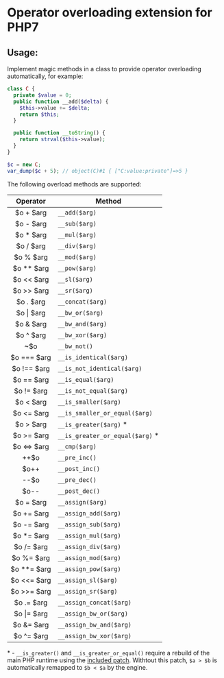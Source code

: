 # Operator overloading extension for PHP7

## Usage:

Implement magic methods in a class to provide operator overloading automatically, for example:

```php
class C {
  private $value = 0;
  public function __add($delta) {
    $this->value += $delta;
    return $this;
  }

  public function __toString() {
    return strval($this->value);
  }
}

$c = new C;
var_dump($c + 5); // object(C)#1 { ["C:value:private"]=>5 }
```

The following overload methods are supported:

| Operator | Method |
|:---:| --- |
| $o + $arg | `__add($arg)` |
| $o - $arg | `__sub($arg)` |
| $o * $arg | `__mul($arg)` |
| $o / $arg | `__div($arg)` |
| $o % $arg | `__mod($arg)` |
| $o ** $arg | `__pow($arg)` |
| $o << $arg | `__sl($arg)` |
| $o >> $arg | `__sr($arg)` |
| $o . $arg | `__concat($arg)` |
| $o &#x7c; $arg | `__bw_or($arg)` |
| $o & $arg | `__bw_and($arg)` |
| $o ^ $arg | `__bw_xor($arg)` |
| ~$o | `__bw_not()` |
| $o === $arg | `__is_identical($arg)` |
| $o !== $arg | `__is_not_identical($arg)` |
| $o == $arg | `__is_equal($arg)` |
| $o != $arg | `__is_not_equal($arg)` |
| $o < $arg | `__is_smaller($arg)` |
| $o <= $arg | `__is_smaller_or_equal($arg)` |
| $o > $arg | `__is_greater($arg)` &#42; |
| $o >= $arg | `__is_greater_or_equal($arg)` &#42; |
| $o <=> $arg | `__cmp($arg)` |
| ++$o | `__pre_inc()` |
| $o++  | `__post_inc()` |
| --$o | `__pre_dec()` |
| $o-- | `__post_dec()` |
| $o = $arg | `__assign($arg)` |
| $o += $arg | `__assign_add($arg)` |
| $o -= $arg | `__assign_sub($arg)` |
| $o *= $arg | `__assign_mul($arg)` |
| $o /= $arg | `__assign_div($arg)` |
| $o %= $arg | `__assign_mod($arg)` |
| $o **= $arg | `__assign_pow($arg)` |
| $o <<= $arg | `__assign_sl($arg)` |
| $o >>= $arg | `__assign_sr($arg)` |
| $o .= $arg | `__assign_concat($arg)` |
| $o &#x7c;= $arg | `__assign_bw_or($arg)` |
| $o &= $arg | `__assign_bw_and($arg)` |
| $o ^= $arg | `__assign_bw_xor($arg)` |

&#42; - `__is_greater()` and `__is_greater_or_equal()` require a rebuild of the main PHP runtime using the [included patch](php7-is_greater.diff). Withtout this patch, `$a > $b` is automatically remapped to `$b < $a` by the engine.
